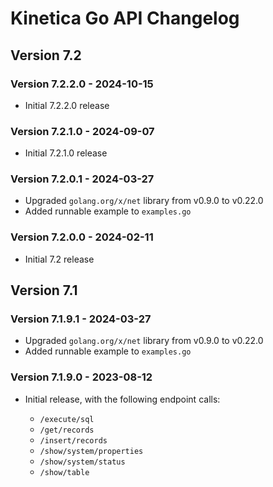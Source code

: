 # Kinetica Go API Changelog


## Version 7.2

### Version 7.2.2.0 - 2024-10-15

-   Initial 7.2.2.0 release


### Version 7.2.1.0 - 2024-09-07

-   Initial 7.2.1.0 release


### Version 7.2.0.1 - 2024-03-27

-   Upgraded `golang.org/x/net` library from v0.9.0 to v0.22.0
-   Added runnable example to `examples.go`


### Version 7.2.0.0 - 2024-02-11

-   Initial 7.2 release



## Version 7.1

### Version 7.1.9.1 - 2024-03-27

-   Upgraded `golang.org/x/net` library from v0.9.0 to v0.22.0
-   Added runnable example to `examples.go`


### Version 7.1.9.0 - 2023-08-12

-   Initial release, with the following endpoint calls:

    - `/execute/sql`
    - `/get/records`
    - `/insert/records`
    - `/show/system/properties`
    - `/show/system/status`
    - `/show/table`
